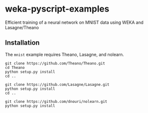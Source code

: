 # weka-pyscript-examples
Efficient training of a neural network on MNIST data using WEKA and Lasagne/Theano

## Installation
The `mnist` example requires Theano, Lasagne, and nolearn.

```
git clone https://github.com/Theano/Theano.git
cd Theano
python setup.py install
cd ..

git clone https://github.com/Lasagne/Lasagne.git
python setup.py install
cd ..

git clone https://github.com/dnouri/nolearn.git
python setup.py install
```
